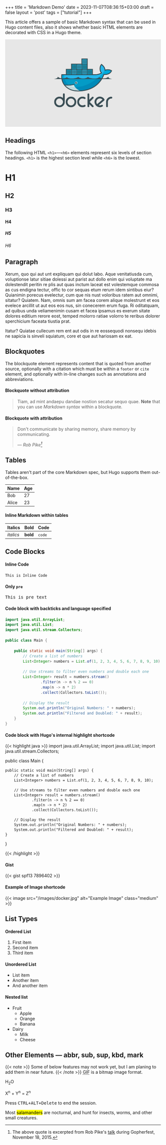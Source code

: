 +++
title = 'Markdown Demo'
date = 2023-11-07T08:36:15+03:00
draft = false
layout = 'post'
tags = ["tutorial"]
+++

This article offers a sample of basic Markdown syntax that can be used in Hugo content files, also it shows whether basic HTML elements are decorated with CSS in a Hugo theme.

<!--more-->

![Demo Image](docker.jpg)

## Headings

The following HTML `<h1>`—`<h6>` elements represent six levels of section headings. `<h1>` is the highest section level while `<h6>` is the lowest.


# H1

## H2

### H3

#### H4

##### H5

###### H6

## Paragraph

Xerum, quo qui aut unt expliquam qui dolut labo. Aque venitatiusda cum, voluptionse latur sitiae dolessi aut parist aut dollo enim qui voluptate ma dolestendit peritin re plis aut quas inctum laceat est volestemque commosa as cus endigna tectur, offic to cor sequas etum rerum idem sintibus eiur? Quianimin porecus evelectur, cum que nis nust voloribus ratem aut omnimi, sitatur? Quiatem. Nam, omnis sum am facea corem alique molestrunt et eos evelece arcillit ut aut eos eos nus, sin conecerem erum fuga. Ri oditatquam, ad quibus unda veliamenimin cusam et facea ipsamus es exerum sitate dolores editium rerore eost, temped molorro ratiae volorro te reribus dolorer sperchicium faceata tiustia prat.

Itatur? Quiatae cullecum rem ent aut odis in re eossequodi nonsequ idebis ne sapicia is sinveli squiatum, core et que aut hariosam ex eat.

## Blockquotes

The blockquote element represents content that is quoted from another source, optionally with a citation which must be within a `footer` or `cite` element, and optionally with in-line changes such as annotations and abbreviations.

#### Blockquote without attribution

> Tiam, ad mint andaepu dandae nostion secatur sequo quae.
> **Note** that you can use _Markdown syntax_ within a blockquote.

#### Blockquote with attribution

> Don't communicate by sharing memory, share memory by communicating.
>
> — <cite>Rob Pike[^1]</cite>

[^1]: The above quote is excerpted from Rob Pike's [talk](https://www.youtube.com/watch?v=PAAkCSZUG1c) during Gopherfest, November 18, 2015.

## Tables

Tables aren't part of the core Markdown spec, but Hugo supports them out-of-the-box.

| Name  | Age |
| ----- | --- |
| Bob   | 27  |
| Alice | 23  |

#### Inline Markdown within tables

| Italics   | Bold     | Code   |
| --------- | -------- | ------ |
| _italics_ | **bold** | `code` |

## Code Blocks

#### Inline Code

`This is Inline Code`

#### Only `pre`

<pre>
This is pre text
</pre>


#### Code block with backticks and language specified

```java
import java.util.ArrayList;
import java.util.List;
import java.util.stream.Collectors;

public class Main {

    public static void main(String[] args) {
        // Create a list of numbers
        List<Integer> numbers = List.of(1, 2, 3, 4, 5, 6, 7, 8, 9, 10);

        // Use streams to filter even numbers and double each one
        List<Integer> result = numbers.stream()
                .filter(n -> n % 2 == 0)
                .map(n -> n * 2)
                .collect(Collectors.toList());

        // Display the result
        System.out.println("Original Numbers: " + numbers);
        System.out.println("Filtered and Doubled: " + result);
    }
}

```

#### Code block with Hugo's internal highlight shortcode

{{< highlight java >}}
import java.util.ArrayList;
import java.util.List;
import java.util.stream.Collectors;

public class Main {

    public static void main(String[] args) {
        // Create a list of numbers
        List<Integer> numbers = List.of(1, 2, 3, 4, 5, 6, 7, 8, 9, 10);

        // Use streams to filter even numbers and double each one
        List<Integer> result = numbers.stream()
                .filter(n -> n % 2 == 0)
                .map(n -> n * 2)
                .collect(Collectors.toList());

        // Display the result
        System.out.println("Original Numbers: " + numbers);
        System.out.println("Filtered and Doubled: " + result);
    }
}

{{< /highlight >}}

#### Gist

{{< gist spf13 7896402 >}}


#### Example of Image shortcode
{{< image src="/images/docker.jpg" alt="Example Image" class="medium" >}}

## List Types

#### Ordered List

1. First item
2. Second item
3. Third item

#### Unordered List

- List item
- Another item
- And another item

#### Nested list

- Fruit
  - Apple
  - Orange
  - Banana
- Dairy
  - Milk
  - Cheese

## Other Elements — abbr, sub, sup, kbd, mark

{{< note >}}
Some of below features may not work yet, but I am planing to add them in near future.
{{< /note >}}
<abbr title="Graphics Interchange Format">GIF</abbr> is a bitmap image format.

H<sub>2</sub>O

X<sup>n</sup> + Y<sup>n</sup> = Z<sup>n</sup>

Press <kbd><kbd>CTRL</kbd>+<kbd>ALT</kbd>+<kbd>Delete</kbd></kbd> to end the session.

Most <mark>salamanders</mark> are nocturnal, and hunt for insects, worms, and other small creatures.